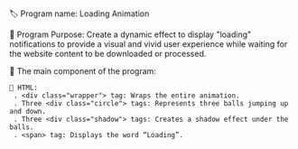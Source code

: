 🏷️ Program name: Loading Animation

🎯 Program Purpose: Create a dynamic effect to display "loading" notifications to provide a visual and vivid user experience while waiting for the website content to be downloaded or processed.

🧩 The main component of the program:

    📄 HTML: 
     . <div class="wrapper"> tag: Wraps the entire animation.
     . Three <div class="circle"> tags: Represents three balls jumping up and down.
     . Three <div class="shadow"> tags: Creates a shadow effect under the balls.
     . <span> tag: Displays the word “Loading”.

